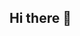## Hi there 👋

<!--
**wickstroe/wickstroe** is a ✨ _special_ ✨ repository because its `README.md` (this file) appears on your GitHub profile.

- 🌱 I’m currently learning social data science

